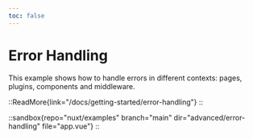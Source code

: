 ```yaml
---
toc: false
---
```


# Error Handling

This example shows how to handle errors in different contexts: pages, plugins, components and middleware.

::ReadMore{link="/docs/getting-started/error-handling"}
::

::sandbox{repo="nuxt/examples" branch="main" dir="advanced/error-handling" file="app.vue"}
::
